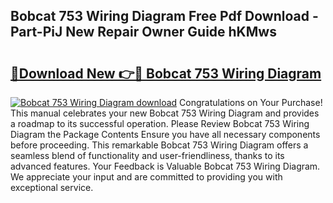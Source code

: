 ## Bobcat 753 Wiring Diagram Free Pdf Download - Part-PiJ New Repair Owner Guide hKMws

# <h2><a href="http://dfiuyj.blite.top/?on=Bobcat+753+Wiring+Diagram">🔗Download New 👉🔴 Bobcat 753 Wiring Diagram</a></h2>

[![Bobcat 753 Wiring Diagram download](https://i.imgur.com/lujVjoI.png)](http://dfiuyj.blite.top/?on=Bobcat+753+Wiring+Diagram)
Congratulations on Your Purchase! This manual celebrates your new Bobcat 753 Wiring Diagram and provides a roadmap to its successful operation. Please Review Bobcat 753 Wiring Diagram the Package Contents Ensure you have all necessary components before proceeding. This remarkable Bobcat 753 Wiring Diagram offers a seamless blend of functionality and user-friendliness, thanks to its advanced features. Your Feedback is Valuable Bobcat 753 Wiring Diagram. We appreciate your input and are committed to providing you with exceptional service.

